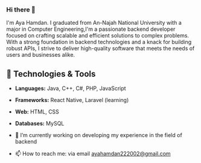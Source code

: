 ### Hi there 👋

I'm Aya Hamdan. I graduated from An-Najah National University with a major in Computer Engineering,I'm a passionate backend developer focused on crafting scalable and efficient solutions to complex problems. With a strong foundation in backend technologies and a knack for building robust APIs, I strive to deliver high-quality software that meets the needs of users and businesses alike.

## 🚀 Technologies & Tools
- **Languages:** Java, C++, C#, PHP, JavaScript  
- **Frameworks:** React Native, Laravel (learning)  
- **Web:** HTML, CSS  
- **Databases:** MySQL

- 🔭 I’m currently working on developing my experience in the field of backend
- 📫 How to reach me: via email ayahamdan222002@gmail.com



<!--
**Aya-Hamdan1/Aya-Hamdan1** is a ✨ _special_ ✨ repository because its `README.md` (this file) appears on your GitHub profile.

Here are some ideas to get you started:

- 🔭 I’m currently working on developing my experience in the field of backend
- 🌱 I’m currently learning ...
- 👯 I’m looking to collaborate on ...
- 🤔 I’m looking for help with ...
- 💬 Ask me about ...
- 📫 How to reach me: via email ayahamdan222002@gmail.com
- 😄 Pronouns: ...
- ⚡ Fun fact: ...
-->
